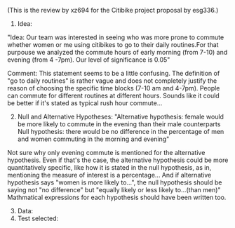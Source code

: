 (This is the review by xz694 for the Citibike project proposal by esg336.)

1. Idea:

"Idea: Our team was interested in seeing who was more prone to commute whether women or me using citibikes to go to their daily routines.For that purpouse we analyzed the commute hours of early morning (from 7-10) and evening (from 4 -7pm). Our level of significance is 0.05"

Comment: This statement seems to be a little confusing. The definition of "go to daily routines" is rather vague and does not completely justify the reason of choosing the specific time blocks (7-10 am and 4-7pm). People can commute for different routines at different hours. Sounds like it could be better if it's stated as typical rush hour commute...

2. Null and Alternative Hypotheses:
"Alternative hypothesis: female would be more likely to commute in the evening than their male counterparts
Null hypothesis: there would be no difference in the percentage of men and women commuting in the morning and evening"

Not sure why only evening commute is mentioned for the alternative hypothesis. Even if that's the case, the alternative hypothesis could be more quantitatively specific, like how it is stated in the null hypothesis, as in, mentioning the measure of interest is a percentage...
And if alternative hypothesis says "women is more likely to...", the null hypothesis should be saying not "no difference" but "equally likely or less likely to...(than men)"
Mathmatical expressions for each hypothesis should have been written too.

3. Data:
4. Test selected:
